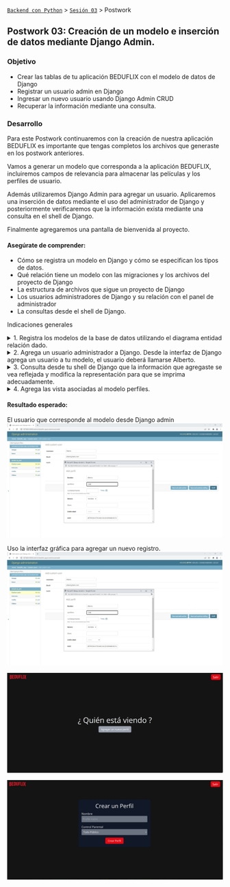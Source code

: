 [`Backend con Python`](../../Readme.md) > [`Sesión 03`](../Readme.md) > Postwork
## Postwork 03: Creación de un modelo e inserción de datos mediante Django Admin.

### Objetivo
- Crear las tablas de tu aplicación BEDUFLIX con el modelo de datos de Django
- Registrar un usuario admin en Django
- Ingresar un nuevo usuario usando Django Admin CRUD
- Recuperar la información mediante una consulta.

### Desarrollo

Para este Postwork continuaremos con la creación de nuestra aplicación BEDUFLIX es importante que tengas completos los archivos que generaste en los postwork anteriores.

Vamos a generar un modelo que corresponda a la aplicación BEDUFLIX, incluiremos campos de relevancia para almacenar las películas y los perfiles de usuario.

Además utilizaremos Django Admin para agregar un usuario.  Aplicaremos una inserción de datos mediante el uso del administrador de Django y posteriormente verificaremos que la información exista mediante una consulta en el shell de Django.

Finalmente agregaremos una pantalla de bienvenida al proyecto.

#### Asegúrate de comprender:
- Cómo se registra un modelo en Django y cómo se especifican los tipos de datos.
- Qué relación tiene un modelo con las migraciones y los archivos del proyecto de Django
- La estructura de archivos que sigue un proyecto de Django
- Los usuarios administradores de Django y su relación con el panel de administrador
- La consultas desde el shell de Django.



Indicaciones generales
<details><summary>
1. Registra los modelos de la base de datos utilizando el diagrama entidad relación dado.
</summary>
Contempla  todos los campos y relaciones:


__Diagrama entidad relación para la app BEDUFLIX__

![](er-beduflix.png)

__Tabla CustomUser:__
- username: longitud máxima 40 y de tipo CharField.
- email: campo validado para email
- Define la representación en string regresando el username y el email.


Para agregar un modelo debes de modificar el archivo __models.py__ observa el siguiente ejemplo para la tabla CustomUser.

```python
import uuid
from django.db import models
from django.contrib.auth.models import AbstractUser

PUBLICO =(
    ('Todo Público','Todo Público'),
    ('Infantil','Infantil')
)

TIPO_PELICULA =(
    ('estreno','Estreno'),
    ('regular','Regular')
)

GENERO = (
        ('H', 'Hombre'),
        ('M', 'Mujer'),
)

class CustomUser(models.Model):
    username = models.CharField(max_length=40)
    email = models.EmailField()
    perfil =models.ManyToManyField('Perfil')

    def __str__(self):
        return "{} {}".format(self.username , self.email)
```

__Tabla Perfil:__

- nombre: longitud máxima 255 y de tipo CharField.
- apellidos: longitud máxima 80, con opción para ser null.
- fechaNacimiento: una fecha con el tipo de dato para fecha
- genero:campo de tipo opción con las opciones  ('H', 'Hombre'),('M', 'Mujer'), con longitud máxima 1.
- clave: campo para la contraseña de momento de tipo char, con longitud máxima 45
- limite_edad:  campo de tipo opción con las opciones,    ('Todo Público','Todo Público'),  ('Infantil','Infantil'), con longitud máxima 99.
- uuid = campo que implemente un identificador único y aleatorio conforme a lo especificado por el estándar RFC 4122.
- define la representación en string con nombre  y el límite de edad.

>*__Nota:__ Puedes verificar la implementación de uuid en la siguiente liga: https://docs.python.org/3/library/uuid.html*


__Tabla Pelicula:__
- titulo: longitud máxima 255 y de tipo CharField.
- descripcion:campo de tipo TextField
- creacion: campo de tipo Time. Que agregué la hora actual automáticamente.
- uuid: campo que implemente un identificador único y aleatorio conforme a lo especificado por el estándar RFC 4122.
- tipo: campo de tipo opción con las opciones  ('estreno','Estreno'), ('regular','Regular'), con longitud máxima 99.
- limite_edad: campo de tipo opción con las opciones,    ('Todo Público','Todo Público'),  ('Infantil','Infantil').
- flyer: campo de tipo ImageField, con ruta de carga en 'flyers' que permita nulos y vacíos.
- videos: relación muchos a muchos con la tabla video.

>*__Nota:__ Para implementar el campo de tipo imagen deberemos utilizar el paquete pillow: https://pillow.readthedocs.io/en/stable/*

No olvides correr las migraciones necesarias con:

```
python manage.py makemigrations
python manage.py migrate
```


__Tabla Video:__
- titulo: longitud máxima 255 y de tipo Charfield.
- archivo: campo de tipo FileField con ruta de carga en `peliculas`.

</details>

<details><summary>
2. Agrega un usuario administrador a Django. Desde la interfaz de Django agrega un usuario a tu modelo, el usuario deberá llamarse Alberto.
</summary>

Para agregar el administrador utiliza el siguiente comando:
```
python manage.py createsuperuser
```
Introduce la contraseña de tu preferencia cuando se solicite:

```console
Nombre de usuario (leave blank to use 'betito'):
Dirección de correo electrónico: betito@gmail.com
Password: ******
Password (again): *****
```
Ingresa a localhost/admin y verás los modelos que puedes editar desde el administrador gráfico de Django.

![](postwork2.jpg)
</details>

<details><summary>
3. Consulta desde tu shell de Django que la información que agregaste se vea reflejada y modifica la representación para que se imprima adecuadamente.
</summary>

Recuerda que para poder utilizar Django admin debes registrar tu modelo en __admin.py__

```python
from django.contrib import admin
from .models import User
# Register your models here.

admin.site.register(CustomUser)
```
</details>

<details><summary>
4. Agrega las vista asociadas al modelo perfiles.
</summary>
Agrega una vista de nombre `perfiles`, esta vista tendrá como propósito visualizar y agregar los elementos del modelo perfiles que hemos creado.

Agrega una segunda vista llamada `crearPerfil` , esta vista te permitirá agregar nuevos perfiles asociados a un usuario. Implementa un formulario que revisa  el Nombre de Perfil y que despliegue las opciones de `limite_edad` que implementaste en el modelo de la base de datos.
</details>

#### Resultado esperado:

El usuario que corresponde al modelo desde Django admin
![](postwork1.jpg)

Uso la interfaz gráfica para agregar un nuevo registro.
![](postwork3.jpg)

![](perfiles.jpg)

![](crearPerfil.jpg)

